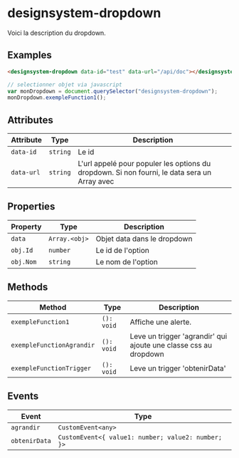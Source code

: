 # designsystem-dropdown

Voici la description du dropdown.

## Examples

```html
<designsystem-dropdown data-id="test" data-url="/api/doc"></designsystem-dropdown>
```

```javascript
// selectionner objet via javascriptvar monDropdown = document.querySelector("designsystem-dropdown");monDropdown.exempleFunction1();
```

## Attributes

| Attribute  | Type     | Description                                      |
|------------|----------|--------------------------------------------------|
| `data-id`  | `string` | Le id                                            |
| `data-url` | `string` | L'url appelé pour populer les options du dropdown. Si non fourni, le data sera un Array avec |

## Properties

| Property  | Type          | Description                 |
|-----------|---------------|-----------------------------|
| `data`    | `Array.<obj>` | Objet data dans le dropdown |
| `obj.Id`  | `number`      | Le id de l'option           |
| `obj.Nom` | `string`      | Le nom de l'option          |

## Methods

| Method                    | Type       | Description                                      |
|---------------------------|------------|--------------------------------------------------|
| `exempleFunction1`        | `(): void` | Affiche une alerte.                              |
| `exempleFunctionAgrandir` | `(): void` | Leve un trigger 'agrandir' qui ajoute une classe css au dropdown |
| `exempleFunctionTrigger`  | `(): void` | Leve un trigger 'obtenirData'                    |

## Events

| Event         | Type                                             |
|---------------|--------------------------------------------------|
| `agrandir`    | `CustomEvent<any>`                               |
| `obtenirData` | `CustomEvent<{ value1: number; value2: number; }>` |
